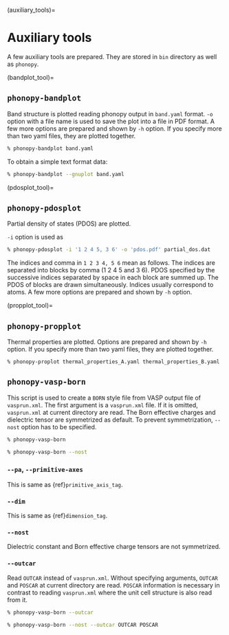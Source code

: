 (auxiliary_tools)=

# Auxiliary tools

A few auxiliary tools are prepared. They are stored in `bin` directory as well
as `phonopy`.

(bandplot_tool)=

## `phonopy-bandplot`

Band structure is plotted reading phonopy output in `band.yaml` format. `-o`
option with a file name is used to save the plot into a file in PDF format. A
few more options are prepared and shown by `-h` option. If you specify more than
two yaml files, they are plotted together.

```bash
% phonopy-bandplot band.yaml
```

To obtain a simple text format data:

```bash
% phonopy-bandplot --gnuplot band.yaml
```

(pdosplot_tool)=

## `phonopy-pdosplot`

Partial density of states (PDOS) are plotted.

`-i` option is used as

```bash
% phonopy-pdosplot -i '1 2 4 5, 3 6' -o 'pdos.pdf' partial_dos.dat
```

The indices and comma in `1 2 3 4, 5 6` mean as follows. The indices are
separated into blocks by comma (1 2 4 5 and 3 6). PDOS specified by the
successive indices separated by space in each block are summed up. The PDOS of
blocks are drawn simultaneously. Indices usually correspond to atoms. A few more
options are prepared and shown by `-h` option.

(propplot_tool)=

## `phonopy-propplot`

Thermal properties are plotted. Options are prepared and shown by `-h` option.
If you specify more than two yaml files, they are plotted together.

```
% phonopy-proplot thermal_properties_A.yaml thermal_properties_B.yaml
```

## `phonopy-vasp-born`

This script is used to create a `BORN` style file from VASP output file of
`vasprun.xml`. The first argument is a `vasprun.xml` file. If it is omitted,
`vasprun.xml` at current directory are read. The Born effective charges and
dielectric tensor are symmetrized as default. To prevent symmetrization,
`--nost` option has to be specified.

```bash
% phonopy-vasp-born
```

```bash
% phonopy-vasp-born --nost
```

### `--pa`, `--primitive-axes`

This is same as {ref}`primitive_axis_tag`.

### `--dim`

This is same as {ref}`dimension_tag`.

### `--nost`

Dielectric constant and Born effective charge tensors are not symmetrized.

### `--outcar`

Read `OUTCAR` instead of `vasprun.xml`. Without specifying arguments, `OUTCAR`
and `POSCAR` at current directory are read. `POSCAR` information is necessary in
contrast to reading `vasprun.xml` where the unit cell structure is also read
from it.

```bash
% phonopy-vasp-born --outcar
```

```bash
% phonopy-vasp-born --nost --outcar OUTCAR POSCAR
```
